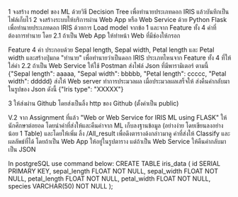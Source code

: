 1 จงสร้าง model ของ ML ด้วยวิธี Decision Tree เพื่อทำนายประเภทดอก IRIS แล้วบันทึกเป็นไฟล์เก็บไว้
2 จงสร้างระบบให้บริการผ่าน Web App หรือ Web Service ด้วย Python Flask เพื่อทำนายประเภทดอก IRIS ด้วยการ Load model จากข้อ 1 และจาก Feature ทั้ง 4 ค่าที่ต้องการทำนาย โดย
      2.1 ถ้าเป็น Web App
                     ให้ทำหน้า Web ที่มีช่องให้กรอก

Feature    4 ค่า ประกอบด้วย Sepal length, Sepal width, Petal length และ Petal width  และสร้างปุ่มกด "ทำนาย" เพื่อทำนายว่าเป็นดอก IRIS ประเภทไหนจาก Feature ทั้ง 4 ที่ให้ใส่ค่า
      2.2 ถ้าเป็น Web Service
                     ให้ใช้ Postman ส่งไฟล์ Json ที่มีพารามิเตอร์ ตามนี้
                                 {"Sepal length": aaaaa, "Sepal width": bbbbb, "Petal length": ccccc, "Petal width": ddddd} ส่งให้ Web server ทำการประมวลผล เมื่อประมวลผลเสร็จให้ ส่งคืนค่ากลับมาในรูปของ Json ดังนี้
                                  {"Iris type": "XXXXX"}

3 ให้ส่งผ่าน Github โดยส่งเป็นลิ้ง http ของ Github (ตั้งค่าเป็น public)


V.2
จาก Assignment ที่แล้ว "Web or Web Service for IRIS ML using FLASK" ให้นักศึกษาต่อยอด โดยนำค่าที่ส่งให้และคืนค่าจาก ML เก็บลงฐานข้อมูล (อย่างง่าย โดยเขียนลงอย่างน้อย 1 Table) และโดยให้เพิ่ม ลิ้ง /All_result เพื่อดึงตารางด้งกล่าวมาดู ค่าที่ส่งให้ Classify และ ผลลัพธ์ที่ได้ โดยถ้าเป็น Web App ให้อยู่ในรูปตาราง แต่ถ้าเป็น Web Service ให้คืนค่ากลับมาเป็น JSON

In postgreSQL use command below:
CREATE TABLE iris_data (
    id SERIAL PRIMARY KEY,
    sepal_length FLOAT NOT NULL,
    sepal_width FLOAT NOT NULL,
    petal_length FLOAT NOT NULL,
    petal_width FLOAT NOT NULL,
    species VARCHAR(50) NOT NULL
);

